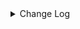<details><summary> Change Log </summary>

| Change | Commit | Version |
| --- | --- | --- |
|[improve] cassandra connector options (#8608)|https://github.com/apache/seatunnel/commit/d9201108cf|2.3.10|
|[Feature][Restapi] Allow metrics information to be associated to logical plan nodes (#7786)|https://github.com/apache/seatunnel/commit/6b7c53d03c|2.3.9|
|[Improve] Improve some connectors prepare check error message (#7465)|https://github.com/apache/seatunnel/commit/6930a25edd|2.3.8|
|[Improve][Common] Introduce new error define rule (#5793)|https://github.com/apache/seatunnel/commit/9d1b2582b2|2.3.4|
|[Improve] Remove use `SeaTunnelSink::getConsumedType` method and mark it as deprecated (#5755)|https://github.com/apache/seatunnel/commit/8de7408100|2.3.4|
|[Feature][Connector V2] expose configurable options in Cassandra (#3681)|https://github.com/apache/seatunnel/commit/73f63a5044|2.3.2|
|[Improve][build] Give the maven module a human readable name (#4114)|https://github.com/apache/seatunnel/commit/d7cd601051|2.3.1|
|[Improve][Project] Code format with spotless plugin. (#4101)|https://github.com/apache/seatunnel/commit/a2ab166561|2.3.1|
|[Feature][API &amp; Connector &amp; Doc] add parallelism and column projection interface (#3829)|https://github.com/apache/seatunnel/commit/b9164b8ba1|2.3.1|
|[Improve][Connector-V2] The log outputs detailed exception stack information (#3805)|https://github.com/apache/seatunnel/commit/d0c6217f27|2.3.1|
|[Improve][Connector-V2][Cassandra] Unified exception for cassandra source &amp; sink connector (#3435)|https://github.com/apache/seatunnel/commit/28868797b7|2.3.0|
|[Feature][Connector-V2][Cassandra] Add Cassandra Source And Sink Connector (#3229)|https://github.com/apache/seatunnel/commit/12268a6f4b|2.3.0|

</details>
